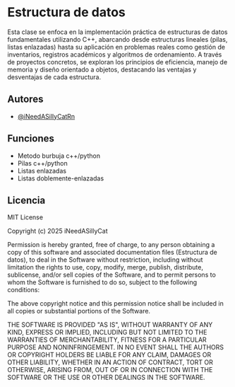 
# Estructura de datos

Esta clase se enfoca en la implementación práctica de estructuras de datos fundamentales utilizando C++, abarcando desde estructuras lineales (pilas, listas enlazadas) hasta su aplicación en problemas reales como gestión de inventarios, registros académicos y algoritmos de ordenamiento. A través de proyectos concretos, se exploran los principios de eficiencia, manejo de memoria y diseño orientado a objetos, destacando las ventajas y desventajas de cada estructura.


## Autores

- [@iNeedASillyCatRn](https://www.github.com/iNeedASillyCatRn)


## Funciones

- Metodo burbuja c++/python
- Pilas c++/python
- Listas enlazadas
- Listas doblemente-enlazadas


## Licencia

MIT License

Copyright (c) 2025 iNeedASillyCat

Permission is hereby granted, free of charge, to any person obtaining a copy
of this software and associated documentation files (Estructura de datos), to deal
in the Software without restriction, including without limitation the rights
to use, copy, modify, merge, publish, distribute, sublicense, and/or sell
copies of the Software, and to permit persons to whom the Software is
furnished to do so, subject to the following conditions:

The above copyright notice and this permission notice shall be included in all
copies or substantial portions of the Software.

THE SOFTWARE IS PROVIDED "AS IS", WITHOUT WARRANTY OF ANY KIND, EXPRESS OR
IMPLIED, INCLUDING BUT NOT LIMITED TO THE WARRANTIES OF MERCHANTABILITY,
FITNESS FOR A PARTICULAR PURPOSE AND NONINFRINGEMENT. IN NO EVENT SHALL THE
AUTHORS OR COPYRIGHT HOLDERS BE LIABLE FOR ANY CLAIM, DAMAGES OR OTHER
LIABILITY, WHETHER IN AN ACTION OF CONTRACT, TORT OR OTHERWISE, ARISING FROM,
OUT OF OR IN CONNECTION WITH THE SOFTWARE OR THE USE OR OTHER DEALINGS IN THE
SOFTWARE.

